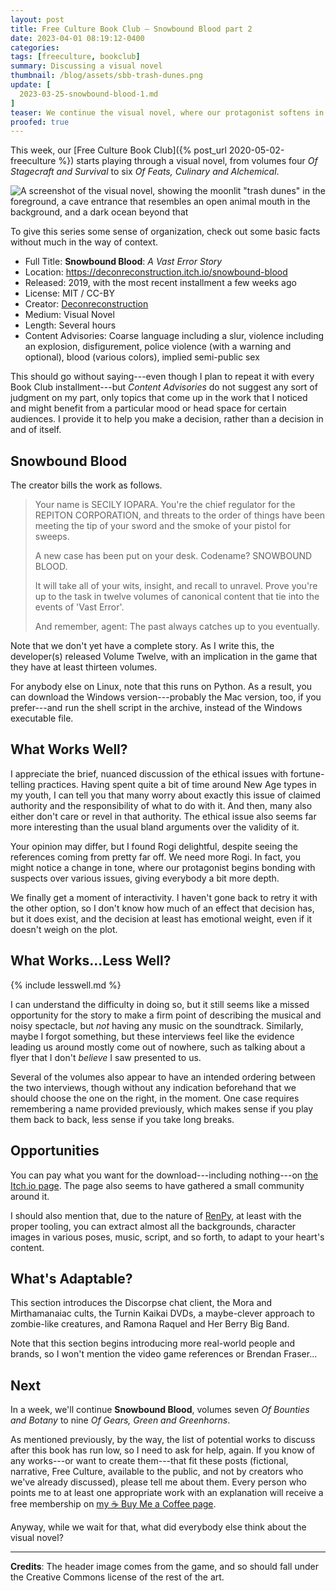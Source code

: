 ```yaml
---
layout: post
title: Free Culture Book Club — Snowbound Blood part 2
date: 2023-04-01 08:19:12-0400
categories:
tags: [freeculture, bookclub]
summary: Discussing a visual novel
thumbnail: /blog/assets/sbb-trash-dunes.png
update: [
  2023-03-25-snowbound-blood-1.md
]
teaser: We continue the visual novel, where our protagonist softens in the presence of the most delightful character, and the story starts taking firm political stances.
proofed: true
---
```


This week, our [Free Culture Book Club]({% post_url 2020-05-02-freeculture %}) starts playing through a visual novel, from volumes four *Of Stagecraft and Survival* to six *Of Feats, Culinary and Alchemical*.

![A screenshot of the visual novel, showing the moonlit "trash dunes" in the foreground, a cave entrance that resembles an open animal mouth in the background, and a dark ocean beyond that](/blog/assets/sbb-trash-dunes.png "If I had played this as a child, I would almost certainly have spent hours fantasizing about the trash dunes...")

To give this series some sense of organization, check out some basic facts without much in the way of context.

 * Full Title:  **Snowbound Blood**:  *A Vast Error Story*
 * Location:  <https://deconreconstruction.itch.io/snowbound-blood>
 * Released:  2019, with the most recent installment a few weeks ago
 * License:  MIT / CC-BY
 * Creator:  [Deconreconstruction](https://deconreconstruction.itch.io/)
 * Medium:  Visual Novel
 * Length:  Several hours
 * Content Advisories:  Coarse language including a slur, violence including an explosion, disfigurement, police violence (with a warning and optional), blood (various colors), implied semi-public sex

This should go without saying---even though I plan to repeat it with every Book Club installment---but *Content Advisories* do not suggest any sort of judgment on my part, only topics that come up in the work that I noticed and might benefit from a particular mood or head space for certain audiences.  I provide it to help you make a decision, rather than a decision in and of itself.

## Snowbound Blood

The creator bills the work as follows.

 > Your name is SECILY IOPARA. You're the chief regulator for the REPITON CORPORATION, and threats to the order of things have been meeting the tip of your sword and the smoke of your pistol for sweeps. 
 >
 > A new case has been put on your desk. Codename? SNOWBOUND BLOOD. 
 >
 > It will take all of your wits, insight, and recall to unravel. Prove you're up to the task in twelve volumes of canonical content that tie into the events of 'Vast Error'.
 >
 > And remember, agent: The past always catches up to you eventually.

Note that we don't yet have a complete story.  As I write this, the developer(s) released Volume Twelve, with an implication in the game that they have at least thirteen volumes.

For anybody else on Linux, note that this runs on Python.  As a result, you can download the Windows version---probably the Mac version, too, if you prefer---and run the shell script in the archive, instead of the Windows executable file.

## What Works Well?

I appreciate the brief, nuanced discussion of the ethical issues with fortune-telling practices.  Having spent quite a bit of time around New Age types in my youth, I can tell you that many worry about exactly this issue of claimed authority and the responsibility of what to do with it.  And then, many also either don't care or revel in that authority.  The ethical issue also seems far more interesting than the usual bland arguments over the validity of it.

Your opinion may differ, but I found Rogi delightful, despite seeing the references coming from pretty far off.  We need more Rogi.  In fact, you might notice a change in tone, where our protagonist begins bonding with suspects over various issues, giving everybody a bit more depth.

We finally get a moment of interactivity.  I haven't gone back to retry it with the other option, so I don't know how much of an effect that decision has, but it does exist, and the decision at least has emotional weight, even if it doesn't weigh on the plot.

## What Works...Less Well?

{% include lesswell.md %}

I can understand the difficulty in doing so, but it still seems like a missed opportunity for the story to make a firm point of describing the musical and noisy spectacle, but *not* having any music on the soundtrack.  Similarly, maybe I forgot something, but these interviews feel like the evidence leading us around mostly come out of nowhere, such as talking about a flyer that I don't *believe* I saw presented to us.

Several of the volumes also appear to have an intended ordering between the two interviews, though without any indication beforehand that we should choose the one on the right, in the moment.  One case requires remembering a name provided previously, which makes sense if you play them back to back, less sense if you take long breaks.

## Opportunities

You can pay what you want for the download---including nothing---on [the <i class="fab fa-itch-io"></i> Itch.io page](https://deconreconstruction.itch.io/snowbound-blood).  The page also seems to have gathered a small community around it.

I should also mention that, due to the nature of [RenPy](https://www.renpy.org/), at least with the proper tooling, you can extract almost all the backgrounds, character images in various poses, music, script, and so forth, to adapt to your heart's content.

## What's Adaptable?

This section introduces the Discorpse chat client, the Mora and Mirthamanaiac cults, the Turnin Kaikai DVDs, a maybe-clever approach to zombie-like creatures, and Ramona Raquel and Her Berry Big Band.

Note that this section begins introducing more real-world people and brands, so I won't mention the video game references or Brendan Fraser...

## Next

In a week, we'll continue **Snowbound Blood**, volumes seven *Of Bounties and Botany* to nine *Of Gears, Green and Greenhorns*.

As mentioned previously, by the way, the list of potential works to discuss after this book has run low, so I need to ask for help, again.  If you know of any works---or want to create them---that fit these posts (fictional, narrative, Free Culture, available to the public, and not by creators who we've already discussed), please tell me about them.  Every person who points me to at least one appropriate work with an explanation will receive a free membership on [my ☕ Buy Me a Coffee page](https://buymeacoffee.com/jcolag).

Anyway, while we wait for that, what did everybody else think about the visual novel?

* * *

**Credits**:  The header image comes from the game, and so should fall under the Creative Commons license of the rest of the art.
